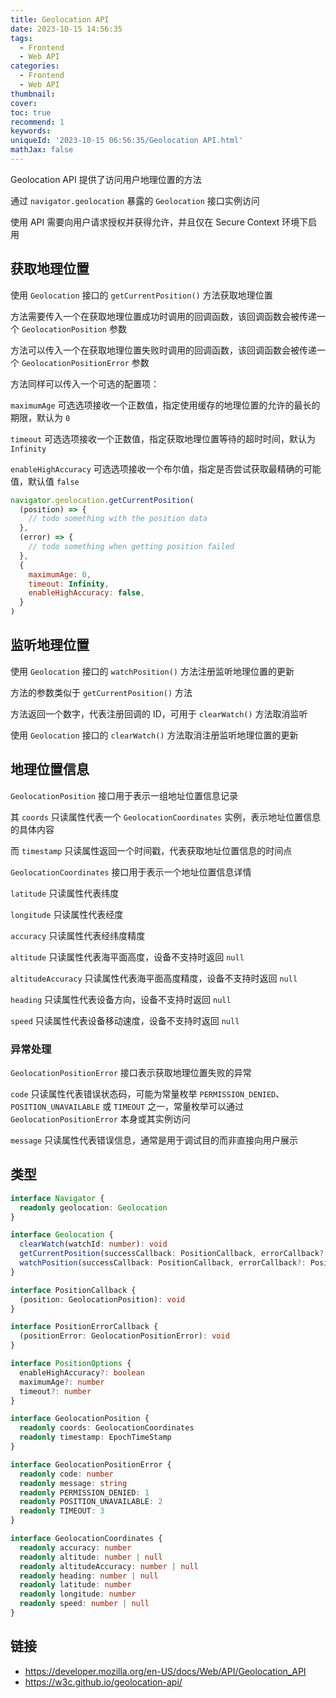```yaml
---
title: Geolocation API
date: 2023-10-15 14:56:35
tags:
  - Frontend
  - Web API
categories:
  - Frontend
  - Web API
thumbnail:
cover:
toc: true
recommend: 1
keywords:
uniqueId: '2023-10-15 06:56:35/Geolocation API.html'
mathJax: false
---
```


Geolocation API 提供了访问用户地理位置的方法

通过 `navigator.geolocation` 暴露的 `Geolocation` 接口实例访问

使用 API 需要向用户请求授权并获得允许，并且仅在 Secure Context 环境下启用

## 获取地理位置

使用 `Geolocation` 接口的 `getCurrentPosition()` 方法获取地理位置

方法需要传入一个在获取地理位置成功时调用的回调函数，该回调函数会被传递一个 `GeolocationPosition` 参数

方法可以传入一个在获取地理位置失败时调用的回调函数，该回调函数会被传递一个 `GeolocationPositionError` 参数

方法同样可以传入一个可选的配置项：

`maximumAge` 可选选项接收一个正数值，指定使用缓存的地理位置的允许的最长的期限，默认为 `0`

`timeout` 可选选项接收一个正数值，指定获取地理位置等待的超时时间，默认为 `Infinity`

`enableHighAccuracy` 可选选项接收一个布尔值，指定是否尝试获取最精确的可能值，默认值 `false`

```js
navigator.geolocation.getCurrentPosition(
  (position) => {
    // todo something with the position data
  },
  (error) => {
    // todo something when getting position failed
  },
  {
    maximumAge: 0,
    timeout: Infinity,
    enableHighAccuracy: false,
  }
)
```

## 监听地理位置

使用 `Geolocation` 接口的 `watchPosition()` 方法注册监听地理位置的更新

方法的参数类似于 `getCurrentPosition()` 方法

方法返回一个数字，代表注册回调的 ID，可用于 `clearWatch()` 方法取消监听

使用 `Geolocation` 接口的 `clearWatch()` 方法取消注册监听地理位置的更新

## 地理位置信息

`GeolocationPosition` 接口用于表示一组地址位置信息记录

其 `coords` 只读属性代表一个 `GeolocationCoordinates` 实例，表示地址位置信息的具体内容

而 `timestamp` 只读属性返回一个时间戳，代表获取地址位置信息的时间点

`GeolocationCoordinates` 接口用于表示一个地址位置信息详情

`latitude` 只读属性代表纬度

`longitude` 只读属性代表经度

`accuracy` 只读属性代表经纬度精度

`altitude` 只读属性代表海平面高度，设备不支持时返回 `null`

`altitudeAccuracy` 只读属性代表海平面高度精度，设备不支持时返回 `null`

`heading` 只读属性代表设备方向，设备不支持时返回 `null`

`speed` 只读属性代表设备移动速度，设备不支持时返回 `null`

### 异常处理

`GeolocationPositionError` 接口表示获取地理位置失败的异常

`code` 只读属性代表错误状态码，可能为常量枚举 `PERMISSION_DENIED`、`POSITION_UNAVAILABLE` 或 `TIMEOUT` 之一，常量枚举可以通过 `GeolocationPositionError` 本身或其实例访问

`message` 只读属性代表错误信息，通常是用于调试目的而非直接向用户展示

## 类型

```ts
interface Navigator {
  readonly geolocation: Geolocation
}

interface Geolocation {
  clearWatch(watchId: number): void
  getCurrentPosition(successCallback: PositionCallback, errorCallback?: PositionErrorCallback | null, options?: PositionOptions): void
  watchPosition(successCallback: PositionCallback, errorCallback?: PositionErrorCallback | null, options?: PositionOptions): number
}

interface PositionCallback {
  (position: GeolocationPosition): void
}

interface PositionErrorCallback {
  (positionError: GeolocationPositionError): void
}

interface PositionOptions {
  enableHighAccuracy?: boolean
  maximumAge?: number
  timeout?: number
}

interface GeolocationPosition {
  readonly coords: GeolocationCoordinates
  readonly timestamp: EpochTimeStamp
}

interface GeolocationPositionError {
  readonly code: number
  readonly message: string
  readonly PERMISSION_DENIED: 1
  readonly POSITION_UNAVAILABLE: 2
  readonly TIMEOUT: 3
}

interface GeolocationCoordinates {
  readonly accuracy: number
  readonly altitude: number | null
  readonly altitudeAccuracy: number | null
  readonly heading: number | null
  readonly latitude: number
  readonly longitude: number
  readonly speed: number | null
}
```

## 链接

* <https://developer.mozilla.org/en-US/docs/Web/API/Geolocation_API>
* <https://w3c.github.io/geolocation-api/>
